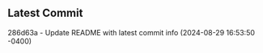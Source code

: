 
## Latest Commit
286d63a - Update README with latest commit info (2024-08-29 16:53:50 -0400) <Yunxi-Zhou>
